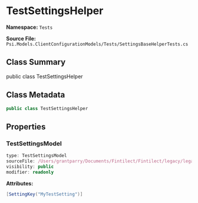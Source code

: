# TestSettingsHelper

**Namespace:** `Tests`

**Source File:** `Psi.Models.ClientConfigurationModels/Tests/SettingsBaseHelperTests.cs`

## Class Summary

public class TestSettingsHelper

## Class Metadata

```typescript
public class TestSettingsHelper
```

## Properties

### TestSettingsModel

```typescript
type: TestSettingsModel
sourceFile: /Users/grantparry/Documents/Fintilect/Fintilect/legacy/legacy-apis/Psi.Models.ClientConfigurationModels/Tests/SettingsBaseHelperTests.cs
visibility: public
modifier: readonly
```

**Attributes:**
```csharp
[SettingKey("MyTestSetting")]
```
